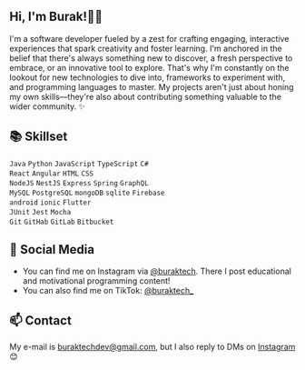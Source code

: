 ## Hi, I'm Burak!👋🏽  

I'm a software developer fueled by a zest for crafting engaging, interactive experiences that spark creativity and foster learning. I'm anchored in the belief that there's always something new to discover, a fresh perspective to embrace, or an innovative tool to explore. That's why I'm constantly on the lookout for new technologies to dive into, frameworks to experiment with, and programming languages to master. My projects aren't just about honing my own skills—they're also about contributing something valuable to the wider community. ✨

 
## 📚 Skillset

`Java` `Python` `JavaScript` `TypeScript` `C#`          
`React` `Angular` `HTML` `CSS`         
`NodeJS` `NestJS` `Express` `Spring` `GraphQL`         
`MySQL` `PostgreSQL` `mongoDB` `sqlite` `Firebase`       
`android` `ionic` `Flutter`     
`JUnit` `Jest` `Mocha`        
`Git` `GitHab` `GitLab` `Bitbucket`         

 
## 📸 Social Media

- You can find me on Instagram via [@buraktech](https://www.instagram.com/buraktech/). There I post educational and motivational programming content!
- You can also find me on TikTok: [@buraktech_](https://www.tiktok.com/@buraktech_)

## 📫 Contact

My e-mail is buraktechdev@gmail.com, but I also reply to DMs on [Instagram](https://www.instagram.com/buraktech/) 😊
